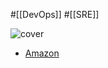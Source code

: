 #[[DevOps]] #[[SRE]]

![cover](https://m.media-amazon.com/images/I/51t4VE8uuQL._SY291_BO1,204,203,200_QL40_ML2_.jpg)

- [Amazon](https://amzn.asia/d/3OFP63Y)
